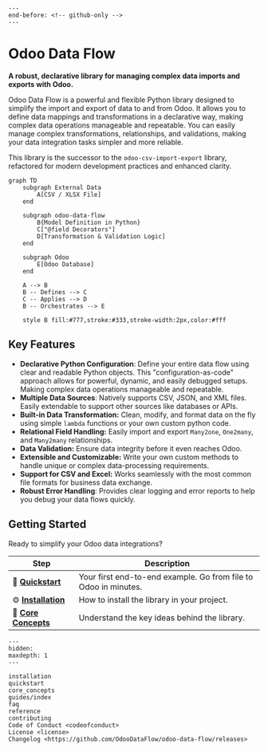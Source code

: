 ```{include} ../README.md
---
end-before: <!-- github-only -->
---
```

# Odoo Data Flow

**A robust, declarative library for managing complex data imports and exports with Odoo.**

Odoo Data Flow is a powerful and flexible Python library designed to simplify the import and export of data to and from Odoo. It allows you to define data mappings and transformations in a declarative way, making complex data operations manageable and repeatable.
You can easily manage complex transformations, relationships, and validations, making your data integration tasks simpler and more reliable.

This library is the successor to the `odoo-csv-import-export` library, refactored for modern development practices and enhanced clarity.

```{mermaid}
graph TD
    subgraph External Data
        A[CSV / XLSX File]
    end

    subgraph odoo-data-flow
        B{Model Definition in Python}
        C["@field Decorators"]
        D[Transformation & Validation Logic]
    end

    subgraph Odoo
        E[Odoo Database]
    end

    A --> B
    B -- Defines --> C
    C -- Applies --> D
    B -- Orchestrates --> E

    style B fill:#777,stroke:#333,stroke-width:2px,color:#fff
```

## Key Features

- **Declarative Python Configuration**: Define your entire data flow using clear and readable Python objects. This "configuration-as-code" approach allows for powerful, dynamic, and easily debugged setups. Making complex data operations manageable and repeatable.
- **Multiple Data Sources**: Natively supports CSV, JSON, and XML files. Easily extendable to support other sources like databases or APIs.
- **Built-in Data Transformation:** Clean, modify, and format data on the fly using simple `lambda` functions or your own custom python code.
- **Relational Field Handling:** Easily import and export `Many2one`, `One2many`, and `Many2many` relationships.
- **Data Validation:** Ensure data integrity before it even reaches Odoo.
- **Extensible and Customizable:** Write your own custom methods to handle unique or complex data-processing requirements.
- **Support for CSV and Excel:** Works seamlessly with the most common file formats for business data exchange.
- **Robust Error Handling**: Provides clear logging and error reports to help you debug your data flows quickly.

## Getting Started

Ready to simplify your Odoo data integrations?

| Step                                       | Description                                                     |
| ------------------------------------------ | --------------------------------------------------------------- |
| 🚀 **[Quickstart](./quickstart.md)**       | Your first end-to-end example. Go from file to Odoo in minutes. |
| ⚙️ **[Installation](./installation.md)**   | How to install the library in your project.                     |
| 🧠 **[Core Concepts](./core_concepts.md)** | Understand the key ideas behind the library.                    |

[license]: license
[contributor guide]: contributing
[command-line reference]: usage

```{toctree}
---
hidden:
maxdepth: 1
---

installation
quickstart
core_concepts
guides/index
faq
reference
contributing
Code of Conduct <codeofconduct>
License <license>
Changelog <https://github.com/OdooDataFlow/odoo-data-flow/releases>
```
